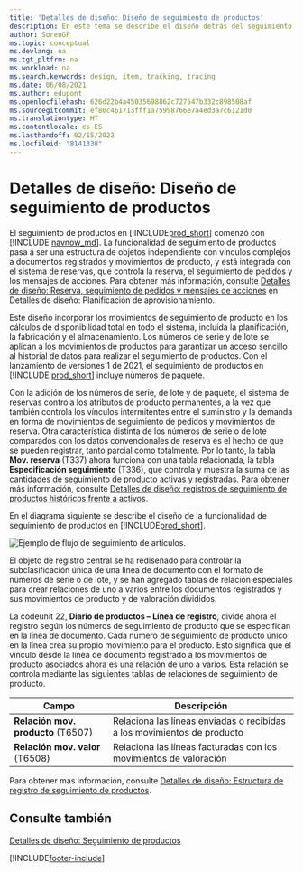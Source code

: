 ```yaml
---
title: 'Detalles de diseño: Diseño de seguimiento de productos'
description: En este tema se describe el diseño detrás del seguimiento de productos en Business Central a medida que madura a través de las versiones del producto.
author: SorenGP
ms.topic: conceptual
ms.devlang: na
ms.tgt_pltfrm: na
ms.workload: na
ms.search.keywords: design, item, tracking, tracing
ms.date: 06/08/2021
ms.author: edupont
ms.openlocfilehash: 626d22b4a45035698862c727547b332c898508af
ms.sourcegitcommit: ef80c461713fff1a75998766e7a4ed3a7c6121d0
ms.translationtype: HT
ms.contentlocale: es-ES
ms.lasthandoff: 02/15/2022
ms.locfileid: "8141338"
---
```

# <a name="design-details-item-tracking-design"></a>Detalles de diseño: Diseño de seguimiento de productos

El seguimiento de productos en [!INCLUDE[prod_short](includes/prod_short.md)] comenzó con [!INCLUDE [navnow_md](includes/navnow_md.md)]. La funcionalidad de seguimiento de productos pasa a ser una estructura de objetos independiente con vínculos complejos a documentos registrados y movimientos de producto, y está integrada con el sistema de reservas, que controla la reserva, el seguimiento de pedidos y los mensajes de acciones. Para obtener más información, consulte [Detalles de diseño: Reserva, seguimiento de pedidos y mensajes de acciones](design-details-reservation-order-tracking-and-action-messaging.md) en Detalles de diseño: Planificación de aprovisionamiento.  

Este diseño incorporar los movimientos de seguimiento de producto en los cálculos de disponibilidad total en todo el sistema, incluida la planificación, la fabricación y el almacenamiento. Los números de serie y de lote se aplican a los movimientos de productos para garantizar un acceso sencillo al historial de datos para realizar el seguimiento de productos. Con el lanzamiento de versiones 1 de 2021, el seguimiento de productos en [!INCLUDE [prod_short](includes/prod_short.md)] incluye números de paquete.  

Con la adición de los números de serie, de lote y de paquete, el sistema de reservas controla los atributos de producto permanentes, a la vez que también controla los vínculos intermitentes entre el suministro y la demanda en forma de movimientos de seguimiento de pedidos y movimientos de reserva. Otra característica distinta de los números de serie o de lote comparados con los datos convencionales de reserva es el hecho de que se pueden registrar, tanto parcial como totalmente. Por lo tanto, la tabla **Mov. reserva** (T337) ahora funciona con una tabla relacionada, la tabla **Especificación seguimiento** (T336), que controla y muestra la suma de las cantidades de seguimiento de producto activas y registradas. Para obtener más información, consulte [Detalles de diseño: registros de seguimiento de productos históricos frente a activos](design-details-active-versus-historic-item-tracking-entries.md).  

En el diagrama siguiente se describe el diseño de la funcionalidad de seguimiento de productos en [!INCLUDE[prod_short](includes/prod_short.md)].  

![Ejemplo de flujo de seguimiento de artículos.](media/design_details_item_tracking_design.png "Ejemplo de flujo de seguimiento de artículos")  

El objeto de registro central se ha rediseñado para controlar la subclasificación única de una línea de documento con el formato de números de serie o de lote, y se han agregado tablas de relación especiales para crear relaciones de uno a varios entre los documentos registrados y sus movimientos de producto y de valoración divididos.  

La codeunit 22, **Diario de productos – Línea de registro**, divide ahora el registro según los números de seguimiento de producto que se especifican en la línea de documento. Cada número de seguimiento de producto único en la línea crea su propio movimiento para el producto. Esto significa que el vínculo desde la línea de documento registrado a los movimientos de producto asociados ahora es una relación de uno a varios. Esta relación se controla mediante las siguientes tablas de relaciones de seguimiento de producto.  

|Campo|Descripción|  
|---------------|---------------------------------------|  
|**Relación mov. producto** (T6507)|Relaciona las líneas enviadas o recibidas a los movimientos de producto|  
|**Relación mov. valor** (T6508)|Relaciona las líneas facturadas con los movimientos de valoración|  

Para obtener más información, consulte [Detalles de diseño: Estructura de registro de seguimiento de productos](design-details-item-tracking-posting-structure.md).  

## <a name="see-also"></a>Consulte también

[Detalles de diseño: Seguimiento de productos](design-details-item-tracking.md)

[!INCLUDE[footer-include](includes/footer-banner.md)]  
